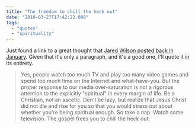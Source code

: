 ```yaml
---
title: "The freedom to chill the heck out"
date: "2010-03-27T17:42:22.000"
tags: 
  - "quotes"
  - "spirituality"
---
```


Just found a link to a great thought that [Jared Wilson posted back in January](http://gospeldrivenchurch.blogspot.com/2010/01/gospel-frees-you-from-tyranny-of-hyper.html). Given that it's only a paragraph, and it's a good one, I'll quote it in its entirety.

> Yes, people watch too much TV and play too many video games and spend too much time on the Internet and what-have-you. But the proper response to our media over-saturation is not a rigorous attention to the explicitly "spiritual" in every margin of life. Be a Christian, not an ascetic. Don't be lazy, but realize that Jesus Christ did not die and rise for you so that you would stress out about whether you're being spiritual enough. So take a nap. Watch some television. The gospel frees you to chill the heck out.
